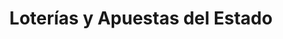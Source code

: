 ---
title: "Loterías y Apuestas del Estado"
url: /calafell/loterias-y-apuestas-del-estado/
shop: lotería
---